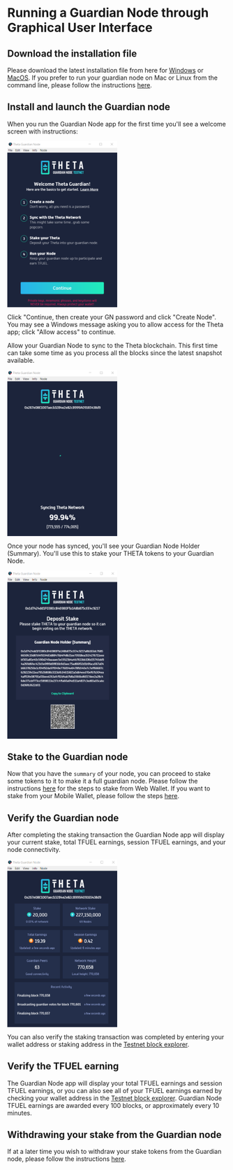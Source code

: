 # Running a Guardian Node through Graphical User Interface

## Download the installation file

Please download the latest installation file from here for [Windows](https://s3.us-east-2.amazonaws.com/assets.thetatoken.org/apps/guardian-node/ThetaGN+Setup+0.0.8.exe?latest=true) or [MacOS](https://s3.us-east-2.amazonaws.com/assets.thetatoken.org/apps/guardian-node/ThetaGN-0.0.8.dmg). If you prefer to run your guardian node on Mac or Linux from the command line, please follow the instructions [here](./CLI.md#running-a-guardian-node-through-command-line). 

## Install and launch the Guardian node

When you run the Guardian Node app for the first time you'll see a welcome screen with instructions:

<a href="url"><img src="./images/GN_welcome.png" align="center" height="50%" width="50%" ></a>

Click "Continue, then create your GN password and click "Create Node". You may see a Windows message asking you to allow access for the Theta app; click "Allow access" to continue. 

Allow your Guardian Node to sync to the Theta blockchain. This first time can take some time as you process all the blocks since the latest snapshot available. 

<a href="url"><img src="./images/GN_syncing.png" align="center" height="50%" width="50%" ></a>

Once your node has synced, you'll see your Guardian Node Holder (Summary). You'll use this to stake your THETA tokens to your Guardian Node. 

<a href="url"><img src="./images/GN_deposit_stake.png" align="center" height="50%" width="50%" ></a>

## Stake to the Guardian node

Now that you have the `summary` of your node, you can proceed to stake some tokens to it to make it a full guardian node. Please follow the instructions [here](./STAKING.md#staking-through-web-wallet) for the steps to stake from Web Wallet. If you want to stake from your Mobile Wallet, please follow the steps [here](./STAKING.md#staking-through-mobile-wallet).

## Verify the Guardian node

After completing the staking transaction the Guardian Node app will display your current stake, total TFUEL earnings, session TFUEL earnings, and your node connectivity. 

<a href="url"><img src="./images/GN_verified.png" align="center" height="50%" width="50%" ></a>

You can also verify the staking transaction was completed by entering your wallet address or staking address in the [Testnet block explorer](https://guardian-testnet-explorer.thetatoken.org/). 

## Verify the TFUEL earning

The Guardian Node app will display your total TFUEL earnings and session TFUEL earnings, or you can also see all of your TFUEL earnings earned by checking your wallet address in the [Testnet block explorer](https://guardian-testnet-explorer.thetatoken.org/). Guardian Node TFUEL earnings are awarded every 100 blocks, or approximately every 10 minutes.  

## Withdrawing your stake from the Guardian node

If at a later time you wish to withdraw your stake tokens from the Guardian node, please follow the instructions [here](./WITHDRAW_STAKE.md).
